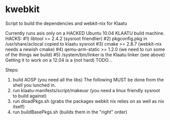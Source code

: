 kwebkit
=======

Script to build the dependencies and webkit-nix for Klaatu

Currently runs asis only on a HACKED Ubuntu 10.04 KLAATU build machine.
HACKS:
#1) libtool >= 2.4.2 (sysroot friendlier)
#2) pkgconfig.pkg in /usr/share/aclocal copied to klaatu sysroot
#3) cmake >= 2.8.7 (webkit-nix needs a newish cmake)
#4) qemu-arm-static >= 1.2.0  (we need to run some of the things we build)
#5) /system/bin/linker is the Klaatu linker (see above)
Getting it to work on a 12.04 is a (not hard) TODO...


Steps:
1) build AOSP (you need all the libs)
The following MUST be done from the shell you lunched in.
2) run klaatu-manifests/script/makeusr (you need a linux friendly sysroot to build against)
3) run dloadPkgs.sh  (grabs the packages webkit nix relies on as well as nix itself)
4) run buildBasePkgs.sh (builds them in the "right" order)



